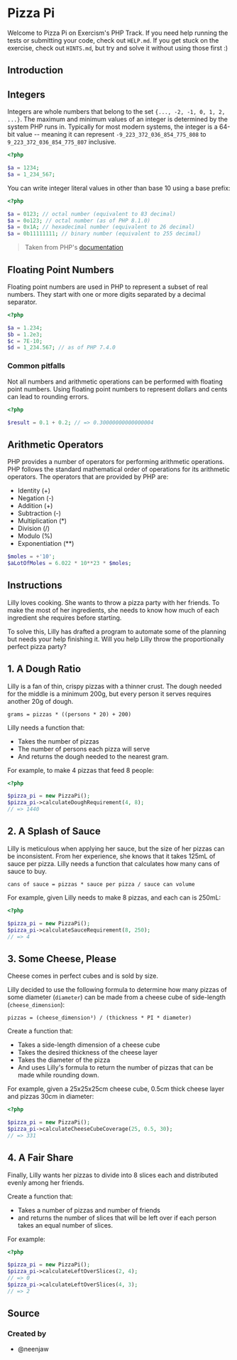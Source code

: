 # Pizza Pi

Welcome to Pizza Pi on Exercism's PHP Track.
If you need help running the tests or submitting your code, check out `HELP.md`.
If you get stuck on the exercise, check out `HINTS.md`, but try and solve it without using those first :)

## Introduction

## Integers

Integers are whole numbers that belong to the set `{..., -2, -1, 0, 1, 2, ...}`.
The maximum and minimum values of an integer is determined by the system PHP runs in.
Typically for most modern systems, the integer is a 64-bit value -- meaning it can represent `-9_223_372_036_854_775_808` to `9_223_372_036_854_775_807` inclusive.

```php
<?php

$a = 1234;
$a = 1_234_567;
```

You can write integer literal values in other than base 10 using a base prefix:

```php
<?php

$a = 0123; // octal number (equivalent to 83 decimal)
$a = 0o123; // octal number (as of PHP 8.1.0)
$a = 0x1A; // hexadecimal number (equivalent to 26 decimal)
$a = 0b11111111; // binary number (equivalent to 255 decimal)
```

> Taken from PHP's [documentation][syntax]

## Floating Point Numbers

Floating point numbers are used in PHP to represent a subset of real numbers.
They start with one or more digits separated by a decimal separator.

```php
<?php

$a = 1.234; 
$b = 1.2e3; 
$c = 7E-10;
$d = 1_234.567; // as of PHP 7.4.0
```

### Common pitfalls

Not all numbers and arithmetic operations can be performed with floating point numbers.
Using floating point numbers to represent dollars and cents can lead to rounding errors.

```php
<?php

$result = 0.1 + 0.2; // => 0.30000000000000004
```

## Arithmetic Operators

PHP provides a number of operators for performing arithmetic operations. PHP follows the standard mathematical order of operations for its arithmetic operators. The operators that are provided by PHP are:

* Identity (+)
* Negation (-)
* Addition (+)
* Subtraction (-)
* Multiplication (*)
* Division (/)
* Modulo (%)
* Exponentiation (**)

```php
$moles = +'10';
$aLotOfMoles = 6.022 * 10**23 * $moles;
```

[syntax]: https://www.php.net/manual/en/language.types.integer.php#language.types.integer.syntax

## Instructions

Lilly loves cooking.
She wants to throw a pizza party with her friends.
To make the most of her ingredients, she needs to know how much of each ingredient she requires before starting.

To solve this, Lilly has drafted a program to automate some of the planning but needs your help finishing it.
Will you help Lilly throw the proportionally perfect pizza party?

## 1. A Dough Ratio

Lilly is a fan of thin, crispy pizzas with a thinner crust.
The dough needed for the middle is a minimum 200g, but every person it serves requires another 20g of dough.

`grams = pizzas * ((persons * 20) + 200)`

Lilly needs a function that:

- Takes the number of pizzas
- The number of persons each pizza will serve
- And returns the dough needed to the nearest gram.

For example, to make 4 pizzas that feed 8 people:

```php
<?php

$pizza_pi = new PizzaPi();
$pizza_pi->calculateDoughRequirement(4, 8);
// => 1440
```

## 2. A Splash of Sauce

Lilly is meticulous when applying her sauce, but the size of her pizzas can be inconsistent.
From her experience, she knows that it takes 125mL of sauce per pizza.
Lilly needs a function that calculates how many cans of sauce to buy.

`cans of sauce = pizzas * sauce per pizza / sauce can volume`

For example, given Lilly needs to make 8 pizzas, and each can is 250mL:

```php
<?php

$pizza_pi = new PizzaPi();
$pizza_pi->calculateSauceRequirement(8, 250);
// => 4
```

## 3. Some Cheese, Please

Cheese comes in perfect cubes and is sold by size.

Lilly decided to use the following formula to determine how many pizzas of some diameter (`diameter`) can be made from a cheese cube of side-length (`cheese_dimension`):

`pizzas = (cheese_dimension³) / (thickness * PI * diameter)`

Create a function that:

- Takes a side-length dimension of a cheese cube
- Takes the desired thickness of the cheese layer
- Takes the diameter of the pizza
- And uses Lilly's formula to return the number of pizzas that can be made while rounding down.

For example, given a 25x25x25cm cheese cube, 0.5cm thick cheese layer and pizzas 30cm in diameter:

```php
<?php

$pizza_pi = new PizzaPi();
$pizza_pi->calculateCheeseCubeCoverage(25, 0.5, 30);
// => 331
```

## 4. A Fair Share

Finally, Lilly wants her pizzas to divide into 8 slices each and distributed evenly among her friends.

Create a function that:

- Takes a number of pizzas and number of friends
- and returns the number of slices that will be left over if each person takes an equal number of slices.

For example:

```php
<?php

$pizza_pi = new PizzaPi();
$pizza_pi->calculateLeftOverSlices(2, 4);
// => 0
$pizza_pi->calculateLeftOverSlices(4, 3);
// => 2
```

## Source

### Created by

- @neenjaw